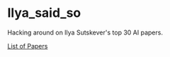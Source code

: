 # Ilya_said_so
Hacking around on Ilya Sutskever's top 30 AI papers.

[List of Papers](https://aman.ai/primers/ai/top-30-papers/)
